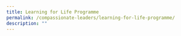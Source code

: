 ```yaml
---
title: Learning for Life Programme
permalink: /compassionate-leaders/learning-for-life-programme/
description: ""
---
```


